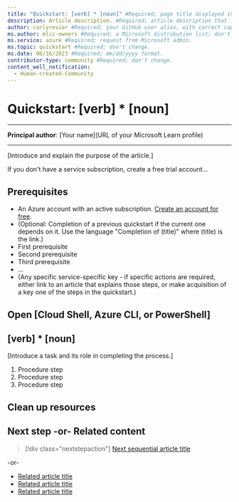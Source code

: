 ```yaml
---
title: "Quickstart: [verb] * [noun]" #Required; page title displayed in search results. Include the word "quickstart". Include the brand.
description: Article description. #Required; article description that is displayed in search results. Include the word "quickstart".
author: carlyrevier #Required; your GitHub user alias, with correct capitalization.
ms.author: mlcc-owners #Required; a Microsoft distribution list; don't change. 
ms.service: azure #Required; request from Microsoft admin.
ms.topic: quickstart #Required; don't change.
ms.date: 06/16/2023 #Required; mm/dd/yyyy format.
contributor-type: community #Required; don't change.
content_well_notification: 
  - Human-created-Community
---
```


<!--
Remove all the comments in this template before you sign-off or merge to the 
main branch.

This template provides the basic structure of a Quickstart - General article pattern. This template provides the basic structure of a Quickstart article pattern. Refer to the [style and voice quick start article in the contributor guide](https://learn.microsoft.com/contribute/style-quick-start).

Quickstarts are fundamental day-1 instructions for helping new customers use 
a subscription to quickly try out a specific product/service. The entire activity 
is a short set of steps that provides an initial experience.

You only use quickstarts when you can get the service, technology, or functionality 
into the hands of new customers in less than 10 minutes.

-->

# Quickstart: [verb] * [noun]

<!-- Required: Article headline - H1

Identify the product or service and the feature area
the quickstart covers.

-->

---

**Principal author**: [Your name](URL of your Microsoft Learn profile)

---

[Introduce and explain the purpose of the article.]

<!-- Required: Introductory paragraphs (no heading)

Write a brief introduction that can help the user determine whether the article is relevant for them. Begin with a sentence that says, "In this quickstart, you..."

-->

If you don't have a service subscription, create a free trial account...

<!-- Required: Free account links (no heading)

Because quickstarts are intended to help new customers use a product or service, include a link to a  free trial before the first H2.

-->

## Prerequisites

<!-- Required: Prerequisites - H2

"Prerequisites" must be the first H2 in the article.

List any items that are needed for the quickstart, such as permissions or software.

If the user needs to sign in to a portal to do the quickstart, provide instructions and a link.

If there aren't any prerequisites, in a new paragraph under the "Prerequisites" H2, enter "None" in plain text (not as a bulleted list item).

-->

- An Azure account with an active subscription. [Create an account for free](https://azure.microsoft.com/free/?WT.mc_id=A261C142F).
- (Optional: Completion of a previous quickstart if the current one depends on it. Use the language "Completion of (title)" where (title) is the link.)
- First prerequisite
- Second prerequisite
- Third prerequisite
- ...
- (Any specific service-specific key - if specific actions are required, either link to an article that explains those steps, or make acquisition of a key one of the steps in the quickstart.)

## Open [Cloud Shell, Azure CLI, or PowerShell]

<!-- Optional: Open a demo environment - H2

If you want to refer to using Azure Cloud Shell, the Azure CLI, or Azure PowerShell, place the instructions after the "Prerequisites" section.

Include Cloud Shell only if all commands can run in Cloud Shell.

--->

## [verb] * [noun]

[Introduce a task and its role in completing the process.]

<!-- Required: Tasks to complete in the process - H2

In one or more numbered H2 sections, describe tasks that the user completes in the process the quickstart describes.

-->

1. Procedure step
1. Procedure step
1. Procedure step

<!-- Required: Steps to complete the tasks - H2

Use ordered lists to describe how to complete tasks in the process. Be consistent when you describe how to use a method or tool to complete the task.

Code requires specific formatting. Here are a few useful examples of commonly used code blocks. Make sure to use the interactive functionality when possible.

For the CLI-based or PowerShell-based procedures, don't use bullets or numbering.

Here is an example of a code block for Java:

```java
cluster = Cluster.build(new File("src/site.yaml")).create();
...
client = cluster.connect();
```

Here's a code block for the Azure CLI:

```azurecli-interactive 
az vm create --resource-group myResourceGroup --name myVM 
--image win2016datacenter --admin-username azureuser 
--admin-password myPassword12
```

This is a code block for Azure PowerShell:

```azurepowershell-interactive
New-AzureRmContainerGroup -ResourceGroupName 
myResourceGroup -Name mycontainer 
-Image mcr.microsoft.com/windows/servercore/iis:nanoserver 
-OsType Windows -IpAddressType Public
```
-->

## Clean up resources

<!-- Optional: Steps to clean up resources - H2

Provide steps the user takes to clean up resources that were created to complete the article.

-->

## Next step -or- Related content

> [!div class="nextstepaction"]
> [Next sequential article title](link.md)

-or-

- [Related article title](link.md)
- [Related article title](link.md)
- [Related article title](link.md)

<!-- Optional: Next step or Related content - H2

Consider adding one of these H2 sections (not both):

A "Next step" section that uses 1 link in a blue box 
to point to a next, consecutive article in a sequence.

-or- 

If the quickstart is not part of a sequence, use a 
"Related content" section that lists links to 
1 to 3 articles the user might find helpful.

-->

<!--

Remove all comments except the customer intent
before you sign off or merge to the main branch.

-->
